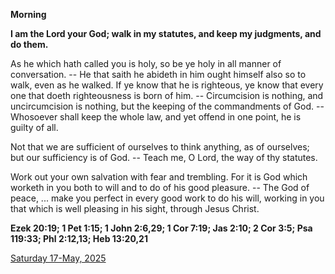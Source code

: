 **Morning**

**I am the Lord your God; walk in my statutes, and keep my judgments, and do them.**
 
As he which hath called you is holy, so be ye holy in all manner of conversation. -- He that saith he abideth in him ought himself also so to walk, even as he walked. If ye know that he is righteous, ye know that every one that doeth righteousness is born of him. -- Circumcision is nothing, and uncircumcision is nothing, but the keeping of the commandments of God. -- Whosoever shall keep the whole law, and yet offend in one point, he is guilty of all.
 
Not that we are sufficient of ourselves to think anything, as of ourselves; but our sufficiency is of God. -- Teach me, O Lord, the way of thy statutes.
 
Work out your own salvation with fear and trembling. For it is God which worketh in you both to will and to do of his good pleasure. -- The God of peace, ... make you perfect in every good work to do his will, working in you that which is well pleasing in his sight, through Jesus Christ.  

**Ezek 20:19; 1 Pet 1:15; 1 John 2:6,29; 1 Cor 7:19; Jas 2:10; 2 Cor 3:5; Psa 119:33; Phl 2:12,13; Heb 13:20,21**

[Saturday 17-May, 2025](https://t.me/daily_light)
